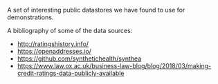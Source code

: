A set of interesting public datastores we have found to use for demonstrations.

A bibliography of some of the data sources:

* http://ratingshistory.info/
* https://openaddresses.io/
* https://github.com/synthetichealth/synthea
* https://www.law.ox.ac.uk/business-law-blog/blog/2018/03/making-credit-ratings-data-publicly-available
